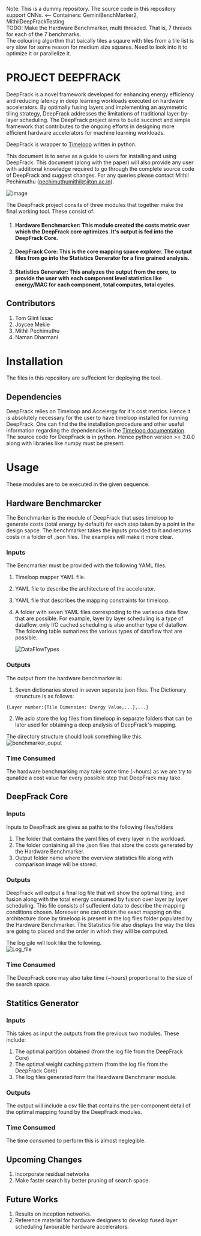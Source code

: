 Note: This is a dummy repository. The source code in this repository support CNNs. <-- Containers: GeminiBenchMarker2, MithilDeepFrackTesting  
TODO: Make the Hardware Benchmarker, multi threaded. That is, 7 threads for each of the 7 benchmarks.  
The colouring algorthm that baically tiles a sqaure with tiles from a tile list is ery slow for some reason for medium size squares. Need to look into it to optimize it or parallelize it.  

# PROJECT DEEPFRACK 
DeepFrack is a novel framework developed for enhancing energy efficiency and reducing latency in deep learning workloads executed on hardware accelerators. By optimally fusing layers and implementing an asymmetric tiling strategy, DeepFrack addresses the limitations of traditional layer-by-layer scheduling. The DeepFrack project aims to build succinct and simple framework that contributes to the ongoing efforts in designing more efficient hardware accelerators for machine learning workloads.  

DeepFrack is wrapper to [Timeloop](https://timeloop.csail.mit.edu/timeloop) written in python.

This document is to serve as a guide to users for installing and using DeepFrack. This document (along with the paper) will also provide any user with additional knowledge required to go through the complete source code of DeepFrack and suggest changes. For any queries please contact Mithil Pechimuthu (pechimuthumithil@iitgn.ac.in).  

![image](https://github.com/PechimuthuMithil/DeepFrack_temp/assets/119656326/ae79b3ce-aa0f-45d5-b8d6-ec0e7591f1f4)  

The DeepFrack project consits of three modules that together make the final working tool. These consist of:
1) #### Hardware Benchmarcker: This module created the costs metric over which the DeepFrack core optimizes. It's output is fed into the DeepFrack Core.  
2) #### DeepFrack Core: This is the core mapping space explorer. The output files from go into the Statistics Generator for a fine grained analysis.  
3) #### Statistics Generator: This analyzes the output from the core, to provide the user with each component level statistics like energy/MAC for each component, total computes, total cycles.   

## Contributors
1) Tom Glint Issac
2) Joycee Mekie  
3) Mithil Pechimuthu  
4) Naman Dharmani
   
# Installation
The files in this repository are suffecient for deploying the tool.  

## Dependencies
DeepFrack relies on Timeloop and Accelergy for it's cost metrics. Hence it is absolutely necessary for the user to have timeloop installed for running DeepFrack. One can find the the installation procedure and other useful information regarding the dependencies in the [Timeloop documentation](https://timeloop.csail.mit.edu/timeloop/installation).  
The source code for DeepFrack is in python. Hence python version >= 3.0.0 along with libraries like numpy must be present.  

# Usage
These modules are to be executed in the given sequence.  
## Hardware Benchmarcker
The Benchmarker is the module of DeepFrack that uses timeloop to generate costs (total energy by default) for each step taken by a point in the design sapce. The benchmarker takes the inputs provided to it and returns costs in a folder of .json files. The examples will make it more clear.  
### Inputs
The Bencmarker must be provided with the following YAML files.
1) Timeloop mapper YAML file.
2) YAML file to describe the architecture of the accelerator.
3) YAML file that describes the mapping constraints for timeloop.
4) A folder with seven YAML files correspoding to the variaous data flow that are possible. For example, layer by layer scheduling is a type of dataflow, only I/O cached scheduling is also another type of dataflow. The folowing table sumarizes the various types of dataflow that are possible.

    
   ![DataFlowTypes](https://github.com/PechimuthuMithil/DeepFrack_temp/assets/119656326/f0b04ded-3d74-47d0-892c-944d82c775be)

### Outputs  
The output from the hardware benchmarker is:  
1) Seven dictionaries stored in seven separate json files. The Dictionary struncture is as follows:  
```
{Layer number:{Tile Dimension: Energy Value,...},...}
```
2) We aslo store the log files from timeloop in separate folders that can be later used for obtaining a deep analysis of DeepFrack's mapping.
     
The directory structure should look something like this.  
![benchmarker_ouput](https://github.com/PechimuthuMithil/DeepFrack_temp/assets/119656326/c7801055-cf89-4a61-bbd3-930bf63dc239)

### Time Consumed
The hardware benchmarking may take some time (~hours) as we are try to qunatize a cost value for every possible step that DeepFrack may take.  

## DeepFrack Core
### Inputs
Inputs to DeepFrack are gives as paths to the following files/folders  
1) The folder that contains the yaml files of every layer in the workload.  
2) The folder containing all the .json files that store the costs generated by the Hardware Benchmarker.  
3) Output folder name where the overview statistics file along with comparison image will be stored.

### Outputs
DeepFrack will output a final log file that will show the optimal tiling, and fusion along with the total energy consumed by fusion over layer by layer scheduling. This file consists of suffecient data to describe the mapping conditions chosen. Moreover one can obtain the exact mapping on the architecture done by timeloop is present in the log files folder populated by the Hardware Benchmarker.  The Statistics file also displays the way the tiles are going to placed and the order in whixh they will be computed.         

The log gile will look like the following.  
![Log_file](https://github.com/PechimuthuMithil/DeepFrack_temp/assets/119656326/ec6fb087-a1ed-4c6c-b436-30653513a987)

### Time Consumed
The DeepFrack core may also take time (~hours) proportional to the size of the search space.  

## Statitics Generator
### Inputs
This takes as input the outputs from the previous two modules. These include:  
1) The optimal partition obtained (from the log file from the DeepFrack Core)
2) The optimal weight caching pattern (from the log file from the DeepFrack Core)
3) The log files generated form the Heardware Benchmarer module.

### Outputs  
The output will include a csv file that contains the per-component detail of the optimal mapping found by the DeepFrack modules.  

### Time Consumed  
The time consumed to perform this is almost neglegible. 

## Upcoming Changes
1) Incorporate residual networks 
2) Make faster search by better pruning of search space.

## Future Works
1) Results on inception networks.  
2) Reference material for hardware designers to develop fused layer scheduling favourable hardware accelerators.  

